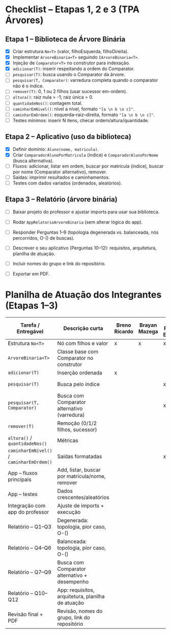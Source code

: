 # Checklist – Etapas 1, 2 e 3 (TPA Árvores)

## Etapa 1 – Biblioteca de Árvore Binária
- [x] Criar estrutura `No<T>` (valor, filhoEsquerda, filhoDireita).
- [x] Implementar `ArvoreBinaria<T>` seguindo `IArvoreBinaria<T>`.
- [x] Injeção de `Comparator<T>` no construtor para indexação.
- [x] `adicionar(T)`: inserir respeitando a ordem do Comparator.
- [ ] `pesquisar(T)`: busca usando o Comparator da árvore.
- [ ] `pesquisar(T, Comparator)`: varredura completa quando o comparator não é o índice.
- [ ] `remover(T)`: 0, 1 ou 2 filhos (usar sucessor em-ordem).
- [ ] `altura()`: raiz nula = -1; raiz única = 0.
- [ ] `quantidadeNos()`: contagem total.
- [ ] `caminharEmNivel()`: nível a nível, formato `"[a \n b \n c]"`.
- [ ] `caminharEmOrdem()`: esquerda–raiz–direita, formato `"[a \n b \n c]"`.
- [ ] Testes mínimos: inserir N itens, checar ordem/altura/quantidade.

## Etapa 2 – Aplicativo (uso da biblioteca)
- [x] Definir domínio: `Aluno(nome, matricula)`.
- [x] Criar `ComparadorAlunoPorMatricula` (índice) e `ComparadorAlunoPorNome` (busca alternativa).
- [ ] Fluxos: adicionar, listar em ordem, buscar por matrícula (índice), buscar por nome (Comparator alternativo), remover.
- [ ] Saídas: imprimir resultados e caminhamentos.
- [ ] Testes com dados variados (ordenados, aleatórios).

## Etapa 3 – Relatório (árvore binária)
- [ ] Baixar projeto do professor e ajustar imports para usar sua biblioteca.
- [ ] Rodar `AppRelatorioArvoreBinaria` (sem alterar lógica do app).
- [ ] Responder Perguntas 1–9 (topologia degenerada vs. balanceada, nós percorridos, O-() de buscas).
- [ ] Descrever o seu aplicativo (Perguntas 10–12): requisitos, arquitetura, planilha de atuação.
- [ ] Incluir nomes do grupo e link do repositório.
- [ ] Exportar em PDF.



# Planilha de Atuação dos Integrantes (Etapas 1–3)

| Tarefa / Entregável                         | Descrição curta                                         | Breno Ricardo  | Brayan Mazega | Luiz Felipe Elizeta | Início | Fim   | Status     |
|---------------------------------------------|---------------------------------------------------------|----------------|---------------|---------------------|--------|-------|------------|
| Estrutura `No<T>`                           | Nó com filhos e valor                                   | x              |        x      | x                   | -      | -     | feito      |
| `ArvoreBinaria<T>`                          | Classe base com Comparator no construtor                |                |               |                     | -      | -     | feito      |
| `adicionar(T)`                              | Inserção ordenada                                       | x              |               |                     | 02/10  | 02/10 | feito      |
| `pesquisar(T)`                              | Busca pelo índice                                       |                |               | x                   | 06/10  | -     | Em Revisão |
| `pesquisar(T, Comparator)`                  | Busca com Comparator alternativo (varredura)            |                |               | x                   | 06/10  | -     | Em Revisão |
| `remover(T)`                                | Remoção (0/1/2 filhos, sucessor)                        |                |               |                     | 06/10  | -     | Em Revisão |
| `altura()` / `quantidadeNos()`              | Métricas                                                |                |               |                     |        |       |            |
| `caminharEmNivel()` / `caminharEmOrdem()`   | Saídas formatadas                                       |                |               | x                   | 06/10  | -     | Em Revisão |
| App – fluxos principais                     | Add, listar, buscar por matrícula/nome, remover         |                |               |                     |        |       |            |
| App – testes                                | Dados crescentes/aleatórios                             |                |               |                     |        |       |            |
| Integração com app do professor             | Ajuste de imports + execução                            |                |               |                     |        |       |            |
| Relatório – Q1–Q3                           | Degenerada: topologia, pior caso, O-()                  |                |               |                     |        |       |            |
| Relatório – Q4–Q6                           | Balanceada: topologia, pior caso, O-()                  |                |               |                     |        |       |            |
| Relatório – Q7–Q9                           | Busca com Comparator alternativo + desempenho           |                |               |                     |        |       |            |
| Relatório – Q10–Q12                         | App: requisitos, arquitetura, planilha de atuação       |                |               |                     |        |       |            |
| Revisão final + PDF                         | Revisão, nomes do grupo, link do repositório            |                |               |                     |        |       |            |











